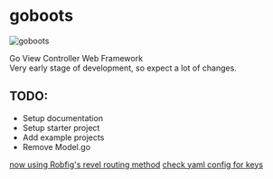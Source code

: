 goboots
=======
![goboots](https://s3.amazonaws.com/gabstv-github/goboots.png)

Go View Controller Web Framework  
Very early stage of development, so expect a lot of changes.

## TODO:
- Setup documentation
- Setup starter project
- Add example projects
- Remove Model.go

[now using Robfig's revel routing method](http://revel.github.io/manual/routing.html)
[check yaml config for keys](http://godoc.org/gopkg.in/yaml.v2)
